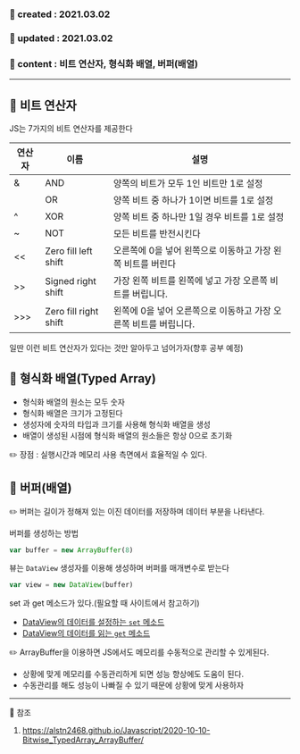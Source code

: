 ### 📅 created : 2021.03.02
### 📅 updated : 2021.03.02
### 📝 content : 비트 연산자, 형식화 배열, 버퍼(배열)

---

## 📝 비트 연산자

JS는 7가지의 비트 연산자를 제공한다

연산자 | 이름 | 설명 |
|-----|------|------|
&     | AND  | 양쪽의 비트가 모두 1인 비트만 1로 설정
|     | OR   | 양쪽 비트 중 하나가 1이면 비트를 1로 설정
^     | XOR  | 양쪽 비트 중 하나만 1일 경우 비트를 1로 설정
~     | NOT  | 모든 비트를 반전시킨다
<<    | Zero fill left shift|	오른쪽에 0을 넣어 왼쪽으로 이동하고 가장 왼쪽 비트를 버린다
\>\>    | Signed right shift | 가장 왼쪽 비트를 왼쪽에 넣고 가장 오른쪽 비트를 버립니다.
\>>>   | Zero fill right shift | 왼쪽에 0을 넣어 오른쪽으로 이동하고 가장 오른쪽 비트를 버립니다.

일딴 이런 비트 연산자가 있다는 것만 알아두고 넘어가자(향후 공부 예정)

## 📝 형식화 배열(Typed Array)

- 형식화 배열의 원소는 모두 숫자
- 형식화 배열은 크기가 고정된다
- 생성자에 숫자의 타입과 크기를 사용해 형식화 배열을 생성
- 배열이 생성된 시점에 형식화 배열의 원소들은 항상 0으로 초기화

✏️ 장점 : 실행시간과 메모리 사용 측면에서 효율적일 수 있다.

## 📝 버퍼(배열)

✏️ 버퍼는 길이가 정해져 있는 이진 데이터를 저장하며 데이터 부분을 나타낸다.

버퍼를 생성하는 방법
```js
var buffer = new ArrayBuffer(8)
```

뷰는 `DataView` 생성자를 이용해 생성하며 버퍼를 매개변수로 받는다
```js
var view = new DataView(buffer)
```

set 과 get 메소드가 있다.(필요할 때 사이트에서 참고하기)
- [DataView의 데이터를 설정하는 `set` 메소드](https://alstn2468.github.io/Javascript/2020-10-10-Bitwise_TypedArray_ArrayBuffer/#dataview%EC%9D%98-%EB%8D%B0%EC%9D%B4%ED%84%B0%EB%A5%BC-%EC%84%A4%EC%A0%95%ED%95%98%EB%8A%94-set-%EB%A9%94%EC%86%8C%EB%93%9C)
- [DataView의 데이터를 읽는 `get` 메소드](https://alstn2468.github.io/Javascript/2020-10-10-Bitwise_TypedArray_ArrayBuffer/#dataview%EC%9D%98-%EB%8D%B0%EC%9D%B4%ED%84%B0%EB%A5%BC-%EC%9D%BD%EB%8A%94-get-%EB%A9%94%EC%86%8C%EB%93%9C)

✏️ ArrayBuffer을 이용하면 JS에서도 메모리를 수동적으로 관리할 수 있게된다.
- 상황에 맞게 메모리를 수동관리하게 되면 성능 향상에도 도움이 된다.
- 수동관리를 해도 성능이 나빠질 수 있기 때문에 상황에 맞게 사용하자

---

📰 참조

1. https://alstn2468.github.io/Javascript/2020-10-10-Bitwise_TypedArray_ArrayBuffer/
